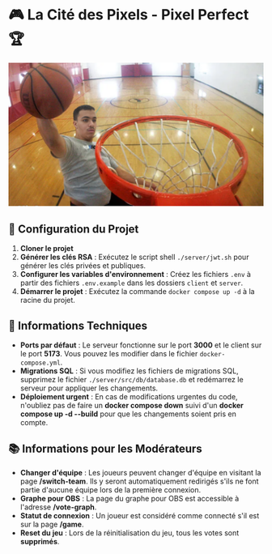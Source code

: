 # 🎮 La Cité des Pixels - Pixel Perfect 🏆

![Cité des Pixels](./client/public/images/main-photo.png)

## 🌟 Configuration du Projet

1. **Cloner le projet**
2. **Générer les clés RSA** :
   Exécutez le script shell `./server/jwt.sh` pour générer les clés privées et publiques.
3. **Configurer les variables d'environnement** :
   Créez les fichiers `.env` à partir des fichiers `.env.example` dans les dossiers `client` et `server`.
4. **Démarrer le projet** :
   Exécutez la commande `docker compose up -d` à la racine du projet.

## 🚀 Informations Techniques

-   **Ports par défaut** :
    Le serveur fonctionne sur le port **3000** et le client sur le port **5173**. Vous pouvez les modifier dans le fichier `docker-compose.yml`.
-   **Migrations SQL** :
    Si vous modifiez les fichiers de migrations SQL, supprimez le fichier `./server/src/db/database.db` et redémarrez le serveur pour appliquer les changements.
-   **Déploiement urgent** :
    En cas de modifications urgentes du code, n'oubliez pas de faire un **docker compose down** suivi d'un **docker compose up -d --build** pour que les changements soient pris en compte.

## 📚 Informations pour les Modérateurs

-   **Changer d'équipe** :
    Les joueurs peuvent changer d'équipe en visitant la page **/switch-team**. Ils y seront automatiquement redirigés s'ils ne font partie d'aucune équipe lors de la première connexion.
-   **Graphe pour OBS** :
    La page du graphe pour OBS est accessible à l'adresse **/vote-graph**.
-   **Statut de connexion** :
    Un joueur est considéré comme connecté s'il est sur la page **/game**.
-   **Reset du jeu** :
    Lors de la réinitialisation du jeu, tous les votes sont **supprimés**.
